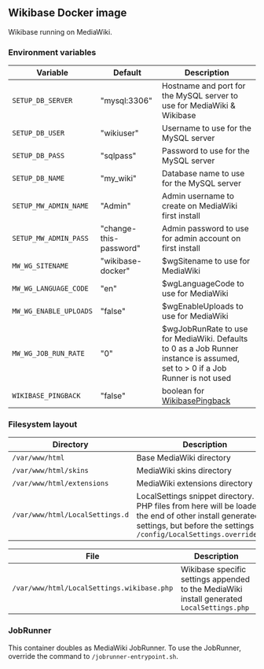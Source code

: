 ## Wikibase Docker image

Wikibase running on MediaWiki.

### Environment variables

| Variable | Default | Description |
| --- | --- | --- |
| `SETUP_DB_SERVER` | "mysql:3306" | Hostname and port for the MySQL server to use for MediaWiki & Wikibase |
| `SETUP_DB_USER` | "wikiuser" | Username to use for the MySQL server |
| `SETUP_DB_PASS` | "sqlpass" | Password to use for the MySQL server |
| `SETUP_DB_NAME` | "my_wiki" | Database name to use for the MySQL server |
| `SETUP_MW_ADMIN_NAME` | "Admin" | Admin username to create on MediaWiki first install |
| `SETUP_MW_ADMIN_PASS` | "change-this-password" | Admin password to use for admin account on first install |
| `MW_WG_SITENAME` | "wikibase-docker" | $wgSitename to use for MediaWiki |
| `MW_WG_LANGUAGE_CODE` | "en" | $wgLanguageCode to use for MediaWiki |
| `MW_WG_ENABLE_UPLOADS` | "false" | $wgEnableUploads to use for MediaWiki |
| `MW_WG_JOB_RUN_RATE` | "0" | $wgJobRunRate to use for MediaWiki. Defaults to 0 as a Job Runner instance is assumed, set to > 0 if a Job Runner is not used |
| `WIKIBASE_PINGBACK` | "false" | boolean for [WikibasePingback](https://doc.wikimedia.org/Wikibase/master/php/md_docs_topics_pingback.html) |

### Filesystem layout

| Directory | Description |
| --- | --- |
| `/var/www/html` | Base MediaWiki directory |
| `/var/www/html/skins` | MediaWiki skins directory |
| `/var/www/html/extensions` | MediaWiki extensions directory |
| `/var/www/html/LocalSettings.d` | LocalSettings snippet directory. All PHP files from here will be loaded at the end of other install generated settings, but before the settings in `/config/LocalSettings.override.php`

| File | Description |
| --- | --- |
| `/var/www/html/LocalSettings.wikibase.php` | Wikibase specific settings appended to the MediaWiki install generated `LocalSettings.php`

### JobRunner

This container doubles as MediaWiki JobRunner. To use the JobRunner, override the command to `/jobrunner-entrypoint.sh`.
